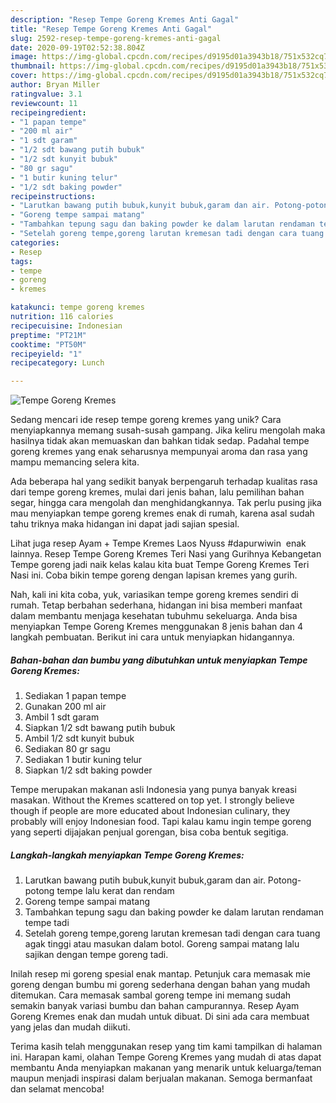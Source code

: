 ```yaml
---
description: "Resep Tempe Goreng Kremes Anti Gagal"
title: "Resep Tempe Goreng Kremes Anti Gagal"
slug: 2592-resep-tempe-goreng-kremes-anti-gagal
date: 2020-09-19T02:52:38.804Z
image: https://img-global.cpcdn.com/recipes/d9195d01a3943b18/751x532cq70/tempe-goreng-kremes-foto-resep-utama.jpg
thumbnail: https://img-global.cpcdn.com/recipes/d9195d01a3943b18/751x532cq70/tempe-goreng-kremes-foto-resep-utama.jpg
cover: https://img-global.cpcdn.com/recipes/d9195d01a3943b18/751x532cq70/tempe-goreng-kremes-foto-resep-utama.jpg
author: Bryan Miller
ratingvalue: 3.1
reviewcount: 11
recipeingredient:
- "1 papan tempe"
- "200 ml air"
- "1 sdt garam"
- "1/2 sdt bawang putih bubuk"
- "1/2 sdt kunyit bubuk"
- "80 gr sagu"
- "1 butir kuning telur"
- "1/2 sdt baking powder"
recipeinstructions:
- "Larutkan bawang putih bubuk,kunyit bubuk,garam dan air. Potong-potong tempe lalu kerat dan rendam"
- "Goreng tempe sampai matang"
- "Tambahkan tepung sagu dan baking powder ke dalam larutan rendaman tempe tadi"
- "Setelah goreng tempe,goreng larutan kremesan tadi dengan cara tuang agak tinggi atau masukan dalam botol. Goreng sampai matang lalu sajikan dengan tempe goreng tadi."
categories:
- Resep
tags:
- tempe
- goreng
- kremes

katakunci: tempe goreng kremes 
nutrition: 116 calories
recipecuisine: Indonesian
preptime: "PT21M"
cooktime: "PT50M"
recipeyield: "1"
recipecategory: Lunch

---
```



![Tempe Goreng Kremes](https://img-global.cpcdn.com/recipes/d9195d01a3943b18/751x532cq70/tempe-goreng-kremes-foto-resep-utama.jpg)

Sedang mencari ide resep tempe goreng kremes yang unik? Cara menyiapkannya memang susah-susah gampang. Jika keliru mengolah maka hasilnya tidak akan memuaskan dan bahkan tidak sedap. Padahal tempe goreng kremes yang enak seharusnya mempunyai aroma dan rasa yang mampu memancing selera kita.

Ada beberapa hal yang sedikit banyak berpengaruh terhadap kualitas rasa dari tempe goreng kremes, mulai dari jenis bahan, lalu pemilihan bahan segar, hingga cara mengolah dan menghidangkannya. Tak perlu pusing jika mau menyiapkan tempe goreng kremes enak di rumah, karena asal sudah tahu triknya maka hidangan ini dapat jadi sajian spesial.

Lihat juga resep Ayam + Tempe Kremes Laos Nyuss #dapurwiwin ‍ enak lainnya. Resep Tempe Goreng Kremes Teri Nasi yang Gurihnya Kebangetan Tempe goreng jadi naik kelas kalau kita buat Tempe Goreng Kremes Teri Nasi ini. Coba bikin tempe goreng dengan lapisan kremes yang gurih.


Nah, kali ini kita coba, yuk, variasikan tempe goreng kremes sendiri di rumah. Tetap berbahan sederhana, hidangan ini bisa memberi manfaat dalam membantu menjaga kesehatan tubuhmu sekeluarga. Anda bisa menyiapkan Tempe Goreng Kremes menggunakan 8 jenis bahan dan 4 langkah pembuatan. Berikut ini cara untuk menyiapkan hidangannya.

<!--inarticleads1-->

##### Bahan-bahan dan bumbu yang dibutuhkan untuk menyiapkan Tempe Goreng Kremes:

1. Sediakan 1 papan tempe
1. Gunakan 200 ml air
1. Ambil 1 sdt garam
1. Siapkan 1/2 sdt bawang putih bubuk
1. Ambil 1/2 sdt kunyit bubuk
1. Sediakan 80 gr sagu
1. Sediakan 1 butir kuning telur
1. Siapkan 1/2 sdt baking powder


Tempe merupakan makanan asli Indonesia yang punya banyak kreasi masakan. Without the Kremes scattered on top yet. I strongly believe though if people are more educated about Indonesian culinary, they probably will enjoy Indonesian food. Tapi kalau kamu ingin tempe goreng yang seperti dijajakan penjual gorengan, bisa coba bentuk segitiga. 

<!--inarticleads2-->

##### Langkah-langkah menyiapkan Tempe Goreng Kremes:

1. Larutkan bawang putih bubuk,kunyit bubuk,garam dan air. Potong-potong tempe lalu kerat dan rendam
1. Goreng tempe sampai matang
1. Tambahkan tepung sagu dan baking powder ke dalam larutan rendaman tempe tadi
1. Setelah goreng tempe,goreng larutan kremesan tadi dengan cara tuang agak tinggi atau masukan dalam botol. Goreng sampai matang lalu sajikan dengan tempe goreng tadi.


Inilah resep mi goreng spesial enak mantap. Petunjuk cara memasak mie goreng dengan bumbu mi goreng sederhana dengan bahan yang mudah ditemukan. Cara memasak sambal goreng tempe ini memang sudah semakin banyak variasi bumbu dan bahan campurannya. Resep Ayam Goreng Kremes enak dan mudah untuk dibuat. Di sini ada cara membuat yang jelas dan mudah diikuti. 

Terima kasih telah menggunakan resep yang tim kami tampilkan di halaman ini. Harapan kami, olahan Tempe Goreng Kremes yang mudah di atas dapat membantu Anda menyiapkan makanan yang menarik untuk keluarga/teman maupun menjadi inspirasi dalam berjualan makanan. Semoga bermanfaat dan selamat mencoba!
